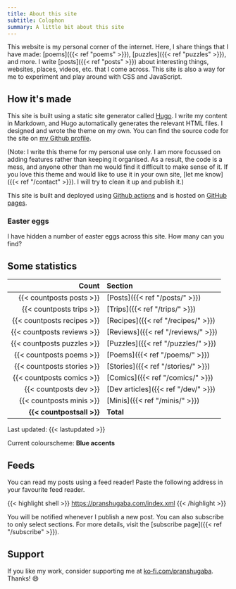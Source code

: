 ```yaml
---
title: About this site
subtitle: Colophon
summary: A little bit about this site
---
```


This website is my personal corner of the internet. Here, I share things that I have made: [poems]({{< ref "poems" >}}), [puzzles]({{< ref "puzzles" >}}), and more. I write [posts]({{< ref "posts" >}}) about interesting things, websites, places, videos, etc. that I come across. This site is also a way for me to experiment and play around with CSS and JavaScript.

## How it's made

This site is built using a static site generator called [Hugo](https://gohugo.io). I write my content in Markdown, and Hugo automatically generates the relevant HTML files.
I designed and wrote the theme on my own. You can find the source code for the site on [my Github profile](https://github.com/pranshugaba/hugo-website/).

(Note: I write this theme for my personal use only. I am more focussed on adding features rather than keeping it organised. As a result, the code is a mess, and anyone other than me would find it difficult to make sense of it. If you love this theme and would like to use it in your own site, [let me know]({{< ref "/contact" >}}). I will try to clean it up and publish it.)

This site is built and deployed using [Github actions](https://github.com/features/actions) and is hosted on [GitHub pages](https://pages.github.com/).

### Easter eggs

I have hidden a number of easter eggs across this site. How many can you find?

## Some statistics

|                      Count | Section                             |
| -------------------------: | :---------------------------------- |
|   {{< countposts posts >}} | [Posts]({{< ref "/posts/" >}})      |
|   {{< countposts trips >}} | [Trips]({{< ref "/trips/" >}})      |
| {{< countposts recipes >}} | [Recipes]({{< ref "/recipes/" >}})  |
| {{< countposts reviews >}} | [Reviews]({{< ref "/reviews/" >}})  |
| {{< countposts puzzles >}} | [Puzzles]({{< ref "/puzzles/" >}})  |
|   {{< countposts poems >}} | [Poems]({{< ref "/poems/" >}})      |
| {{< countposts stories >}} | [Stories]({{< ref "/stories/" >}})  |
|  {{< countposts comics >}} | [Comics]({{< ref "/comics/" >}})    |
|     {{< countposts dev >}} | [Dev articles]({{< ref "/dev/" >}}) |
|   {{< countposts minis >}} | [Minis]({{< ref "/minis/" >}})      |
|  **{{< countpostsall >}}** | **Total**                           |

Last updated: {{< lastupdated >}}

Current colourscheme: **Blue accents**

## Feeds

You can read my posts using a feed reader!
Paste the following address in your favourite feed reader.

{{< highlight shell >}}
https://pranshugaba.com/index.xml
{{< /highlight >}}

You will be notified whenever I publish a new post. You can also subscribe to only select sections.
For more details, visit the [subscribe page]({{< ref "/subscribe" >}}).

## Support

If you like my work, consider supporting me at [ko&#8209;fi.com/pranshugaba](https://ko-fi.com/pranshugaba).
Thanks! :smile:
